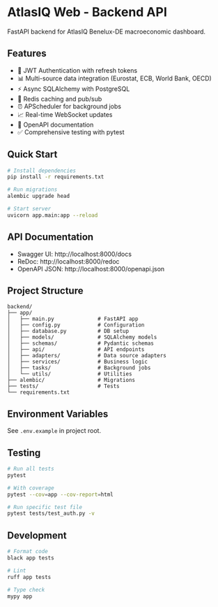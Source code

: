 # AtlasIQ Web - Backend API

FastAPI backend for AtlasIQ Benelux-DE macroeconomic dashboard.

## Features

- 🔐 JWT Authentication with refresh tokens
- 📊 Multi-source data integration (Eurostat, ECB, World Bank, OECD)
- ⚡ Async SQLAlchemy with PostgreSQL
- 🔄 Redis caching and pub/sub
- ⏰ APScheduler for background jobs
- 📈 Real-time WebSocket updates
- 📄 OpenAPI documentation
- ✅ Comprehensive testing with pytest

## Quick Start

```bash
# Install dependencies
pip install -r requirements.txt

# Run migrations
alembic upgrade head

# Start server
uvicorn app.main:app --reload
```

## API Documentation

- Swagger UI: http://localhost:8000/docs
- ReDoc: http://localhost:8000/redoc
- OpenAPI JSON: http://localhost:8000/openapi.json

## Project Structure

```
backend/
├── app/
│   ├── main.py              # FastAPI app
│   ├── config.py            # Configuration
│   ├── database.py          # DB setup
│   ├── models/              # SQLAlchemy models
│   ├── schemas/             # Pydantic schemas
│   ├── api/                 # API endpoints
│   ├── adapters/            # Data source adapters
│   ├── services/            # Business logic
│   ├── tasks/               # Background jobs
│   └── utils/               # Utilities
├── alembic/                 # Migrations
├── tests/                   # Tests
└── requirements.txt
```

## Environment Variables

See `.env.example` in project root.

## Testing

```bash
# Run all tests
pytest

# With coverage
pytest --cov=app --cov-report=html

# Run specific test file
pytest tests/test_auth.py -v
```

## Development

```bash
# Format code
black app tests

# Lint
ruff app tests

# Type check
mypy app
```
